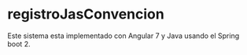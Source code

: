 # registroJasConvencion
Este sistema esta implementado con Angular 7 y Java usando el Spring boot 2.
